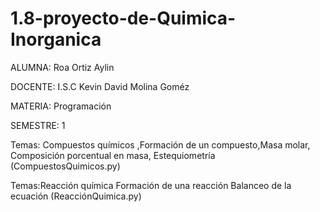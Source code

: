 # 1.8-proyecto-de-Quimica-Inorganica
ALUMNA: Roa Ortiz Aylin

DOCENTE: I.S.C Kevin David Molina Goméz

MATERIA: Programación

SEMESTRE: 1

Temas: Compuestos químicos ,Formación de un compuesto,Masa molar, Composición porcentual en masa, Estequiometría (CompuestosQuimicos.py)

Temas:Reacción química Formación de una reacción Balanceo de la ecuación (ReacciónQuimica.py)
